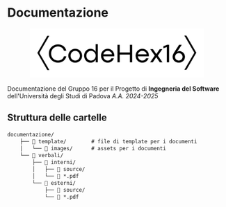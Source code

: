 # Documentazione
<p align=center>
<img src="https://github.com/CodeHex16/documentazione/blob/main/template/images/logo_extended_b.png" width=400 alt="CodeHex16 Logo">
</p>

Documentazione del Gruppo 16 per il Progetto di **Ingegneria del Software** dell'Università degli Studi di Padova _A.A. 2024-2025_

## Struttura delle cartelle

```
documentazione/
    ├── 📂 template/        # file di template per i documenti
    │   └── 📂 images/      # assets per i documenti
    └── 📂 verbali/
        ├── 📂 interni/
        │   ├── 📂 source/
        │   └── 📄 *.pdf
        └── 📂 esterni/
            ├── 📂 source/
            └── 📄 *.pdf
```
